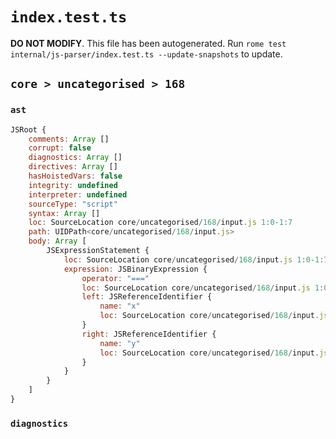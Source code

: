 # `index.test.ts`

**DO NOT MODIFY**. This file has been autogenerated. Run `rome test internal/js-parser/index.test.ts --update-snapshots` to update.

## `core > uncategorised > 168`

### `ast`

```javascript
JSRoot {
	comments: Array []
	corrupt: false
	diagnostics: Array []
	directives: Array []
	hasHoistedVars: false
	integrity: undefined
	interpreter: undefined
	sourceType: "script"
	syntax: Array []
	loc: SourceLocation core/uncategorised/168/input.js 1:0-1:7
	path: UIDPath<core/uncategorised/168/input.js>
	body: Array [
		JSExpressionStatement {
			loc: SourceLocation core/uncategorised/168/input.js 1:0-1:7
			expression: JSBinaryExpression {
				operator: "==="
				loc: SourceLocation core/uncategorised/168/input.js 1:0-1:7
				left: JSReferenceIdentifier {
					name: "x"
					loc: SourceLocation core/uncategorised/168/input.js 1:0-1:1 (x)
				}
				right: JSReferenceIdentifier {
					name: "y"
					loc: SourceLocation core/uncategorised/168/input.js 1:6-1:7 (y)
				}
			}
		}
	]
}
```

### `diagnostics`

```

```
